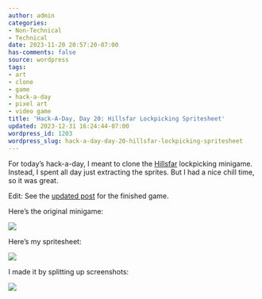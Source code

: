 ```yaml
---
author: admin
categories:
- Non-Technical
- Technical
date: 2023-11-20 20:57:20-07:00
has-comments: false
source: wordpress
tags:
- art
- clone
- game
- hack-a-day
- pixel art
- video game
title: 'Hack-A-Day, Day 20: Hillsfar Lockpicking Spritesheet'
updated: 2023-12-31 16:24:44-07:00
wordpress_id: 1203
wordpress_slug: hack-a-day-day-20-hillsfar-lockpicking-spritesheet
---
```

For today’s hack-a-day, I meant to clone the [Hillsfar](https://en.wikipedia.org/wiki/Hillsfar) lockpicking minigame. Instead, I spent all day just extracting the sprites. But I had a nice chill time, so it was great.

Edit: See the [updated post](https://blog.za3k.com/hillsfar-lockpicking-20-complete/) for the finished game.

Here’s the original minigame:

[![](../wp-content/uploads/2023/11/2023-11-20-223209_640x400_scrot.png)](../wp-content/uploads/2023/11/2023-11-20-223209_640x400_scrot.png)

Here’s my spritesheet:

[![](../wp-content/uploads/2023/11/out-1024x597.png)](../wp-content/uploads/2023/11/out.png)

I made it by splitting up screenshots:

[![](../wp-content/uploads/2023/11/hillsfar-lockpick-parts.png)](../wp-content/uploads/2023/11/hillsfar-lockpick-parts.png)
